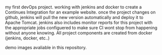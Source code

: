 my first devOps project.
working with jenkins and docker to create a Continues Integration for an example website.
once the project changes on github, jenkins will pull the new version automatically and deploy it to Apache Tomcat.
jenkins also includes monitor reports for this project with the appropriate jobs configuered to make sure CI wont stop from happening without anyone knowing. 
All project components are created from docker (jenkins, docker, etc..)

demo images avaliable in this repository.
